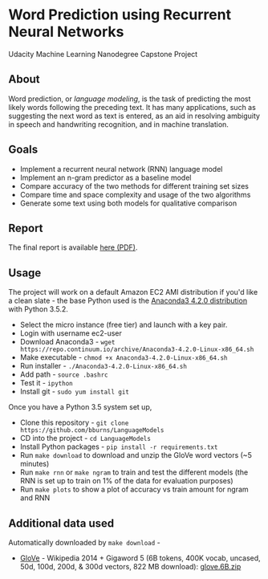 
# Word Prediction using Recurrent Neural Networks

Udacity Machine Learning Nanodegree Capstone Project


## About

Word prediction, or *language modeling*, is the task of predicting the most
likely words following the preceding text. It has many applications, such as
suggesting the next word as text is entered, as an aid in resolving ambiguity in
speech and handwriting recognition, and in machine translation.


## Goals

* Implement a recurrent neural network (RNN) language model
* Implement an n-gram predictor as a baseline model
* Compare accuracy of the two methods for different training set sizes
* Compare time and space complexity and usage of the two algorithms
* Generate some text using both models for qualitative comparison


## Report

The final report is available [here (PDF)](docs/report/report.pdf).


## Usage

The project will work on a default Amazon EC2 AMI distribution if you'd like a
clean slate - the base Python used is the [Anaconda3 4.2.0 distribution](https://www.continuum.io/downloads)
with Python 3.5.2.

* Select the micro instance (free tier) and launch with a key pair.
* Login with username ec2-user
* Download Anaconda3 - `wget https://repo.continuum.io/archive/Anaconda3-4.2.0-Linux-x86_64.sh`
* Make executable - `chmod +x Anaconda3-4.2.0-Linux-x86_64.sh`
* Run installer - `./Anaconda3-4.2.0-Linux-x86_64.sh`
* Add path - `source .bashrc`
* Test it - `ipython`
* Install git - `sudo yum install git`

Once you have a Python 3.5 system set up,

* Clone this repository - `git clone https://github.com/bburns/LanguageModels`
* CD into the project - `cd LanguageModels`
* Install Python packages - `pip install -r requirements.txt`
* Run `make download` to download and unzip the GloVe word vectors (~5 minutes)
* Run `make rnn` or `make ngram` to train and test the different models (the RNN
  is set up to train on 1% of the data for evaluation purposes)
* Run `make plots` to show a plot of accuracy vs train amount for ngram and RNN



## Additional data used

Automatically downloaded by `make download` -

* [GloVe](http://nlp.stanford.edu/projects/glove/ ) - Wikipedia 2014 + Gigaword
5 (6B tokens, 400K vocab, uncased, 50d, 100d, 200d, & 300d vectors, 822 MB
download): [glove.6B.zip](http://nlp.stanford.edu/data/wordvecs/glove.6B.zip)

